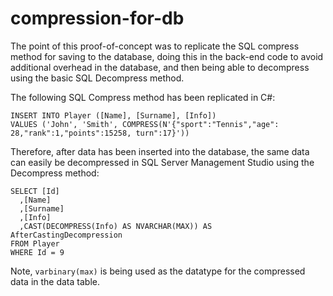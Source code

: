 # compression-for-db
The point of this proof-of-concept was to replicate the SQL compress method for saving to the database, doing this in the back-end
code to avoid additional overhead in the database, and then being able to decompress using the basic SQL Decompress method.

The following SQL Compress method has been replicated in C#:
```
INSERT INTO Player ([Name], [Surname], [Info])     
VALUES ('John', 'Smith', COMPRESS(N'{"sport":"Tennis","age": 28,"rank":1,"points":15258, turn":17}'))
```
Therefore, after data has been inserted into the database, the same data can easily be decompressed in SQL Server Management Studio
using the Decompress method:
```
SELECT [Id]
  ,[Name]
  ,[Surname]
  ,[Info]
  ,CAST(DECOMPRESS(Info) AS NVARCHAR(MAX)) AS  AfterCastingDecompression
FROM Player
WHERE Id = 9
```
Note, `varbinary(max)` is being used as the datatype for the compressed data in the data table.
